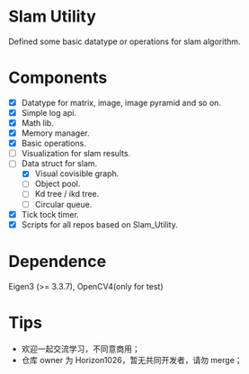 # Slam Utility
Defined some basic datatype or operations for slam algorithm.

# Components
- [x] Datatype for matrix, image, image pyramid and so on.
- [x] Simple log api.
- [x] Math lib.
- [x] Memory manager.
- [x] Basic operations.
- [ ] Visualization for slam results.
- [ ] Data struct for slam.
    - [x] Visual covisible graph.
    - [ ] Object pool.
    - [ ] Kd tree / ikd tree.
    - [ ] Circular queue.
- [x] Tick tock timer.
- [x] Scripts for all repos based on Slam_Utility.

# Dependence
Eigen3 (>= 3.3.7), OpenCV4(only for test)

# Tips
- 欢迎一起交流学习，不同意商用；
- 仓库 owner 为 Horizon1026，暂无共同开发者，请勿 merge；
